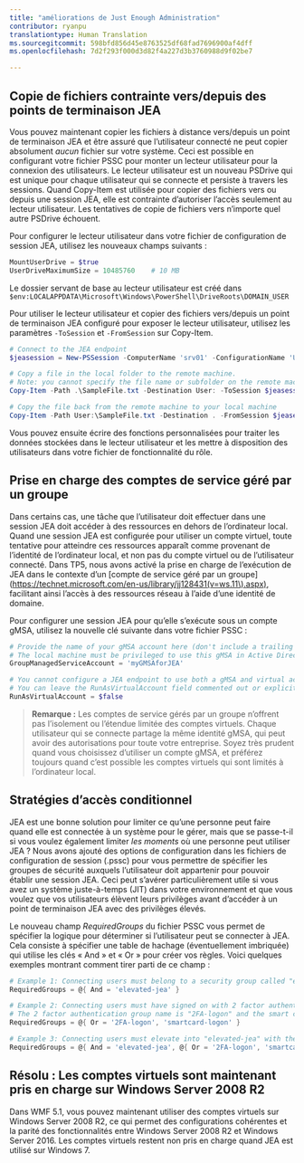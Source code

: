 ```yaml
---
title: "améliorations de Just Enough Administration"
contributor: ryanpu
translationtype: Human Translation
ms.sourcegitcommit: 598bfd856d45e8763525df68fad7696900af4dff
ms.openlocfilehash: 7d2f293f000d3d82f4a227d3b3760988d9f02be7

---
```


## Copie de fichiers contrainte vers/depuis des points de terminaison JEA

Vous pouvez maintenant copier les fichiers à distance vers/depuis un point de terminaison JEA et être assuré que l’utilisateur connecté ne peut copier absolument *aucun* fichier sur votre système.
Ceci est possible en configurant votre fichier PSSC pour monter un lecteur utilisateur pour la connexion des utilisateurs.
Le lecteur utilisateur est un nouveau PSDrive qui est unique pour chaque utilisateur qui se connecte et persiste à travers les sessions.
Quand Copy-Item est utilisée pour copier des fichiers vers ou depuis une session JEA, elle est contrainte d’autoriser l’accès seulement au lecteur utilisateur.
Les tentatives de copie de fichiers vers n’importe quel autre PSDrive échouent.

Pour configurer le lecteur utilisateur dans votre fichier de configuration de session JEA, utilisez les nouveaux champs suivants :
```powershell
MountUserDrive = $true
UserDriveMaximumSize = 10485760    # 10 MB
```

Le dossier servant de base au lecteur utilisateur est créé dans `$env:LOCALAPPDATA\Microsoft\Windows\PowerShell\DriveRoots\DOMAIN_USER`

Pour utiliser le lecteur utilisateur et copier des fichiers vers/depuis un point de terminaison JEA configuré pour exposer le lecteur utilisateur, utilisez les paramètres `-ToSession` et `-FromSession` sur Copy-Item.
```powershell
# Connect to the JEA endpoint
$jeasession = New-PSSession -ComputerName 'srv01' -ConfigurationName 'UserDemo'

# Copy a file in the local folder to the remote machine.
# Note: you cannot specify the file name or subfolder on the remote machine. You must exactly type "User:"
Copy-Item -Path .\SampleFile.txt -Destination User: -ToSession $jeasession

# Copy the file back from the remote machine to your local machine
Copy-Item -Path User:\SampleFile.txt -Destination . -FromSession $jeasession
```

Vous pouvez ensuite écrire des fonctions personnalisées pour traiter les données stockées dans le lecteur utilisateur et les mettre à disposition des utilisateurs dans votre fichier de fonctionnalité du rôle.

## Prise en charge des comptes de service géré par un groupe

Dans certains cas, une tâche que l’utilisateur doit effectuer dans une session JEA doit accéder à des ressources en dehors de l’ordinateur local.
Quand une session JEA est configurée pour utiliser un compte virtuel, toute tentative pour atteindre ces ressources apparaît comme provenant de l’identité de l’ordinateur local, et non pas du compte virtuel ou de l’utilisateur connecté.
Dans TP5, nous avons activé la prise en charge de l’exécution de JEA dans le contexte d’un [compte de service géré par un groupe] (https://technet.microsoft.com/en-us/library/jj128431(v=ws.11\).aspx), facilitant ainsi l’accès à des ressources réseau à l’aide d’une identité de domaine.

Pour configurer une session JEA pour qu’elle s’exécute sous un compte gMSA, utilisez la nouvelle clé suivante dans votre fichier PSSC :
```powershell
# Provide the name of your gMSA account here (don't include a trailing $)
# The local machine must be privileged to use this gMSA in Active Directory
GroupManagedServiceAccount = 'myGMSAforJEA'

# You cannot configure a JEA endpoint to use both a gMSA and virtual account
# You can leave the RunAsVirtualAccount field commented out or explicitly set it to false
RunAsVirtualAccount = $false
```

> **Remarque :** Les comptes de service gérés par un groupe n’offrent pas l’isolement ou l’étendue limitée des comptes virtuels.
> Chaque utilisateur qui se connecte partage la même identité gMSA, qui peut avoir des autorisations pour toute votre entreprise.
> Soyez très prudent quand vous choisissez d’utiliser un compte gMSA, et préférez toujours quand c’est possible les comptes virtuels qui sont limités à l’ordinateur local.

## Stratégies d’accès conditionnel

JEA est une bonne solution pour limiter ce qu’une personne peut faire quand elle est connectée à un système pour le gérer, mais que se passe-t-il si vous voulez également limiter *les moments* où une personne peut utiliser JEA ?
Nous avons ajouté des options de configuration dans les fichiers de configuration de session (.pssc) pour vous permettre de spécifier les groupes de sécurité auxquels l’utilisateur doit appartenir pour pouvoir établir une session JEA.
Ceci peut s’avérer particulièrement utile si vous avez un système juste-à-temps (JIT) dans votre environnement et que vous voulez que vos utilisateurs élèvent leurs privilèges avant d’accéder à un point de terminaison JEA avec des privilèges élevés.

Le nouveau champ *RequiredGroups* du fichier PSSC vous permet de spécifier la logique pour déterminer si l’utilisateur peut se connecter à JEA.
Cela consiste à spécifier une table de hachage (éventuellement imbriquée) qui utilise les clés « And » et « Or » pour créer vos règles.
Voici quelques exemples montrant comment tirer parti de ce champ :
```powershell
# Example 1: Connecting users must belong to a security group called "elevated-jea"
RequiredGroups = @{ And = 'elevated-jea' }

# Example 2: Connecting users must have signed on with 2 factor authentication or a smart card
# The 2 factor authentication group name is "2FA-logon" and the smart card group name is "smartcard-logon"
RequiredGroups = @{ Or = '2FA-logon', 'smartcard-logon' }

# Example 3: Connecting users must elevate into "elevated-jea" with their JIT system and have logged on with 2FA or a smart card
RequiredGroups = @{ And = 'elevated-jea', @{ Or = '2FA-logon', 'smartcard-logon' }}
```

## Résolu : Les comptes virtuels sont maintenant pris en charge sur Windows Server 2008 R2
Dans WMF 5.1, vous pouvez maintenant utiliser des comptes virtuels sur Windows Server 2008 R2, ce qui permet des configurations cohérentes et la parité des fonctionnalités entre Windows Server 2008 R2 et Windows Server 2016.
Les comptes virtuels restent non pris en charge quand JEA est utilisé sur Windows 7.


<!--HONumber=Aug16_HO3-->


